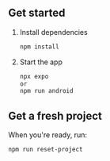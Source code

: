 ## Get started

1. Install dependencies

   ```bash
   npm install
   ```

2. Start the app

   ```bash
   npx expo
   or
   npm run android
   ```

## Get a fresh project

When you're ready, run:

```bash
npm run reset-project
```
